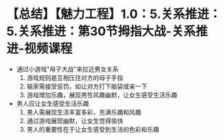 # 【总结】【魅力工程】1.0：5.关系推进：5.关系推进：第30节拇指大战-关系推进-视频课程

-   通过小游戏"母子大战"来拉近男女关系
    1.  游戏规则是互相压住对方的母子手指
    2.  输家需接受惩罚，如让对方打下脑袋或亲一下
    3.  游戏增加乐趣，展现男性风趣幽默，让女生感受生活乐趣
-   男人应让女生感受生活乐趣
    1.  男人需展现生活丰富多彩，充满乐趣和风趣
    2.  通过游戏展现幽默，让女生觉得愉快
    3.  男人的重要性在于让女生感受到生活的色彩和乐趣